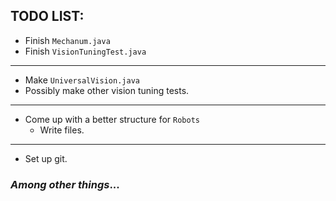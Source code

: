 ## TODO LIST:
 - Finish `Mechanum.java`
 - Finish `VisionTuningTest.java`
 ---
 - Make `UniversalVision.java`
 - Possibly make other vision tuning tests.
 ---
 - Come up with a better structure for `Robots`
 	- Write files.
 ---
 - Set up git.
### *Among other things*...
